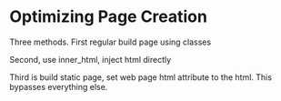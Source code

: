 # Optimizing Page Creation

Three methods. First regular build page using classes

Second, use inner_html, inject html directly

Third is build static page, set web page html attribute to the html. This bypasses everything else.
